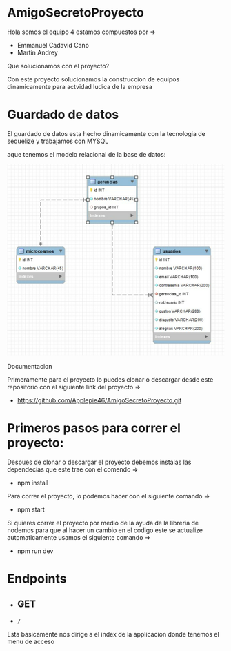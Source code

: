 # AmigoSecretoProyecto

Hola somos el equipo 4 estamos compuestos por =>
- Emmanuel Cadavid Cano
- Martin Andrey

Que solucionamos con el proyecto?

Con este proyecto solucionamos la construccion de equipos dinamicamente para actvidad ludica de la empresa

# Guardado de datos

El guardado de datos esta hecho dinamicamente con la tecnologia de sequelize y trabajamos con MYSQL

aque tenemos el modelo relacional de la base de datos:

![This is an image](https://github.com/Applepie46/AmigoSecretoProyecto/blob/master/public/images/modeloRelacional.png)

Documentacion

Primeramente para el proyecto lo puedes clonar o descargar desde este repositorio con el siguiente link del proyecto =>

- https://github.com/Applepie46/AmigoSecretoProyecto.git

# Primeros pasos para correr el proyecto:

Despues de clonar o descargar el proyecto debemos instalas las dependecias que este trae con el comendo =>

- npm install

Para correr el proyecto, lo podemos hacer con el siguiente comando =>

- npm start

Si quieres correr el proyecto por medio de la ayuda de la libreria de nodemos para que al hacer un cambio en el codigo este se actualize automaticamente usamos el siguiente comando =>

- npm run dev

# Endpoints

- ## GET

* `/`

Esta basicamente nos dirige a el index de la applicacion donde tenemos el menu de acceso









